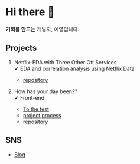 # Hi there 👋

<!--
**Yeyeong99/Yeyeong99** is a ✨ _special_ ✨ repository because its `README.md` (this file) appears on your GitHub profile.

Here are some ideas to get you started:

- 🔭 I’m currently working on ...
- 🌱 I’m currently learning ...
- 👯 I’m looking to collaborate on ...
- 🤔 I’m looking for help with ...
- 💬 Ask me about ...
- 📫 How to reach me: ...
- 😄 Pronouns: ...
- ⚡ Fun fact: ...
-->

 **기회를 만드는** 개발자, 예영입니다. 

## Projects <br>
1. Netflix-EDA with Three Other Ott Services<br>
✔ EDA and correlation analysis using Netflix Data
    - [repository](https://github.com/Yeyeong99/Netflix-EDA)
    
3. How has your day been?? <br>
✔ Front-end
    - [To the test](https://camerart7th.netlify.app/)
    - [project process](https://yeyeong99.tistory.com/4)
    - [repository](https://github.com/Yeyeong99/camerart)


## SNS
* [Blog](https://velog.io/@gongsam)

